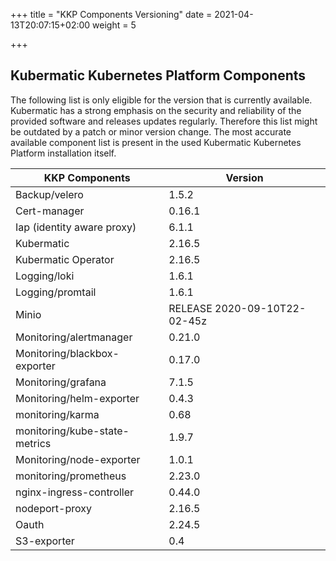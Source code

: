 +++
title = "KKP Components Versioning"
date = 2021-04-13T20:07:15+02:00
weight = 5

+++



## Kubermatic Kubernetes Platform Components

The following list is only eligible for the version that is currently available. Kubermatic has a strong emphasis on the security and reliability of the provided software and releases updates regularly. Therefore this list might be outdated by a patch or minor version change. The most accurate available component list is present in the used Kubermatic Kubernetes Platform installation itself.

| KKP Components              | Version | 
| -------------               |------- | 
| Backup/velero               | 1.5.2  | 
| Cert-manager                | 0.16.1 | 
| Iap (identity aware proxy)  | 6.1.1  |
| Kubermatic                  | 2.16.5 | 
| Kubermatic Operator         | 2.16.5 | 
| Logging/loki                | 1.6.1  | 
| Logging/promtail            | 1.6.1  | 
| Minio                       | RELEASE 2020-09-10T22-02-45z| 
| Monitoring/alertmanager     | 0.21.0 |
| Monitoring/blackbox-exporter| 0.17.0 | 
| Monitoring/grafana          | 7.1.5  | 
| Monitoring/helm-exporter    | 0.4.3  |
| monitoring/karma            | 0.68   |
| monitoring/kube-state-metrics| 1.9.7 |
| Monitoring/node-exporter    | 1.0.1  |
| monitoring/prometheus       | 2.23.0 |
| nginx-ingress-controller    | 0.44.0 |
| nodeport-proxy              | 2.16.5 |
| Oauth                       | 2.24.5 |
| S3-exporter                 | 0.4    |

